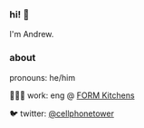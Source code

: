 ### hi! 🌺
I'm Andrew.

### about

pronouns: he/him

👨🏻‍💻 work: eng @ [FORM Kitchens](https://www.formkitchens.com)

🐦 twitter: [@cellphonetower](https://twitter.com/cellphonetower)

